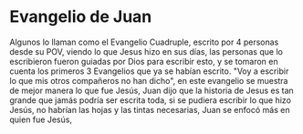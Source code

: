 # Evangelio de Juan
Algunos lo llaman como el Evangelio Cuadruple, escrito por 4 personas desde su POV, viendo lo que Jesus hizo en sus días, las personas que lo escribieron fueron guiadas por Dios para escribir esto, y se tomaron en cuenta los primeros 3 Evangelios que ya se habían escrito. "Voy a escribir lo que mis otros compañeros no han dicho", en este evangelio se muestra de mejor manera lo que fue Jesús,  Juan dijo que la historia de Jesus es tan grande que jamás podría ser escrita toda, si se pudiera escribir lo que hizo Jesús, no habrían las hojas y las tintas necesarias, Juan se enfocó más en quien fue Jesús, 
